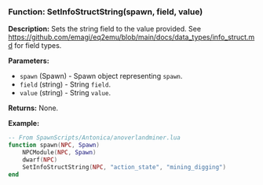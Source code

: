 ### Function: SetInfoStructString(spawn, field, value)

**Description:**
Sets the string field to the value provided.  See https://github.com/emagi/eq2emu/blob/main/docs/data_types/info_struct.md for field types.

**Parameters:**
- `spawn` (Spawn) - Spawn object representing `spawn`.
- `field` (string) - String `field`.
- `value` (string) - String `value`.

**Returns:** None.

**Example:**

```lua
-- From SpawnScripts/Antonica/anoverlandminer.lua
function spawn(NPC, Spawn)
    NPCModule(NPC, Spawn)
    dwarf(NPC)
    SetInfoStructString(NPC, "action_state", "mining_digging")
end
```
